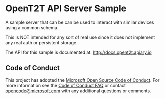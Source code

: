 # OpenT2T API Server Sample
A sample server that can be can be used to interact with similar devices using a common schema.

This is NOT intended for any sort of real use since it does not implement any real auth or persistent storage.

The API for this sample is documented at: http://docs.opent2t.apiary.io

## Code of Conduct
This project has adopted the [Microsoft Open Source Code of Conduct](https://opensource.microsoft.com/codeofconduct/). For more information see the [Code of Conduct FAQ](https://opensource.microsoft.com/codeofconduct/faq/) or contact [opencode@microsoft.com](mailto:opencode@microsoft.com) with any additional questions or comments.
